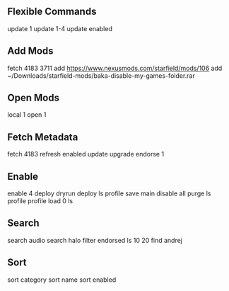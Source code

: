## Flexible Commands
update 1
update 1-4
update enabled

## Add Mods
fetch 4183 3711
add https://www.nexusmods.com/starfield/mods/106
add ~/Downloads/starfield-mods/baka-disable-my-games-folder.rar

## Open Mods
local 1
open 1

## Fetch Metadata
fetch 4183
refresh enabled
update
upgrade
endorse 1

## Enable
enable 4
deploy dryrun
deploy
ls
profile save main
disable all
purge
ls
profile
profile load 0
ls

## Search
search audio
search halo
filter endorsed
ls 10 20
find andrej

## Sort
sort category
sort name
sort enabled

